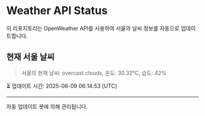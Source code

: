 
# Weather API Status

이 리포지토리는 OpenWeather API를 사용하여 서울의 날씨 정보를 자동으로 업데이트합니다.

## 현재 서울 날씨
> 서울의 현재 날씨: overcast clouds, 온도: 30.32°C, 습도: 42%

⏳ 업데이트 시간: 2025-06-09 06:14:53 (UTC)

---
자동 업데이트 봇에 의해 관리됩니다.
